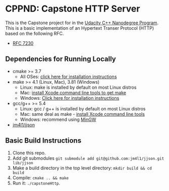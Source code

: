 # CPPND: Capstone HTTP Server

This is the Capstone project for in the [Udacity C++ Nanodegree Program](https://www.udacity.com/course/c-plus-plus-nanodegree--nd213). This is a basic implementation of an Hypertext Transer Protocol (HTTP) based on the following RFC.
* [RFC 7230](https://tools.ietf.org/html/rfc7230)

## Dependencies for Running Locally
* cmake >= 3.7
  * All OSes: [click here for installation instructions](https://cmake.org/install/)
* make >= 4.1 (Linux, Mac), 3.81 (Windows)
  * Linux: make is installed by default on most Linux distros
  * Mac: [install Xcode command line tools to get make](https://developer.apple.com/xcode/features/)
  * Windows: [Click here for installation instructions](http://gnuwin32.sourceforge.net/packages/make.htm)
* gcc/g++ >= 5.4
  * Linux: gcc / g++ is installed by default on most Linux distros
  * Mac: same deal as make - [install Xcode command line tools](https://developer.apple.com/xcode/features/)
  * Windows: recommend using [MinGW](http://www.mingw.org/)
* [jm4l1/jjson](https://github.com/jm4l1/jjson)
## Basic Build Instructions

1. Clone this repo.
2. Add git submodules `git submodule add git@github.com:jm4l1/jjson.git lib/jjson`
3. Make a build directory in the top level directory: `mkdir build && cd build`
4. Compile: `cmake .. && make`
5. Run it: `./capstoneHttp`.